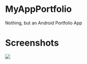 # MyAppPortfolio
Nothing, but an Android Portfolio App



# Screenshots

![](https://raw.githubusercontent.com/michaelhuang8192/MyAppPortfolio/master/screen_01.png)
